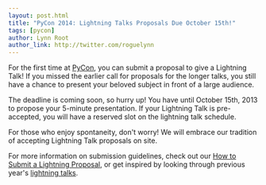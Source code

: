 ```yaml
---
layout: post.html
title: "PyCon 2014: Lightning Talks Proposals Due October 15th!"
tags: [pycon]
author: Lynn Root
author_link: http://twitter.com/roguelynn
---
```


For the first time at [PyCon][0], you can submit a proposal to give a Lightning Talk!  If you missed the earlier call for proposals for the longer talks, you still have a chance to present your beloved subject in front of a large audience. 

The deadline is coming soon, so hurry up! You have until October 15th, 2013 to propose your 5-minute presentation. If your Lightning Talk is pre-accepted, you will have a reserved slot on the lightning talk schedule.

For those who enjoy spontaneity, don't worry!  We will embrace our tradition of accepting Lightning Talk proposals on site.

For more information on submission guidelines, check out our [How to Submit a Lightning Proposal][1], or get inspired by looking through previous year's [lightning talks][2].

[0]: http://us.pycon.org/2014
[1]: https://us.pycon.org/2014/speakers/lightning-talks/proposals/
[2]: http://pyvideo.org/search?models=videos.video&q=lightning+talks
